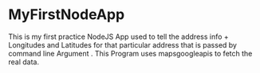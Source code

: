 # MyFirstNodeApp
This is my first practice NodeJS App used to tell the address info + Longitudes and Latitudes for that particular address that is passed by command line Argument . This Program uses mapsgoogleapis to fetch the real data.
